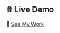 ## 🌐 Live Demo

🔗 [See My Work](https://tejaschorge.github.io/StyleLogic-Snips/Tribute_Page/index.html)




